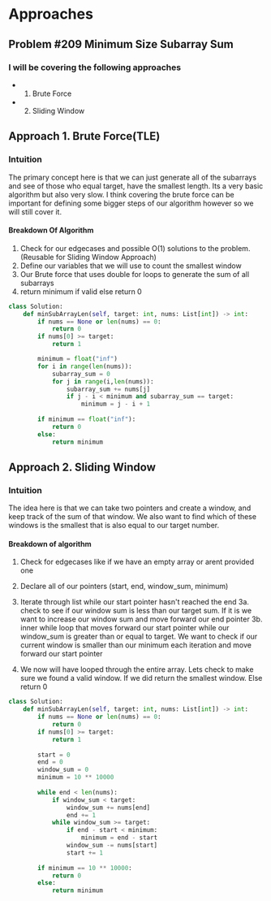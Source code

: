 # Approaches
## Problem #209 Minimum Size Subarray Sum
### I will be covering the following approaches 

- 1. Brute Force
- 2. Sliding Window


## Approach 1. Brute Force(TLE)

### Intuition
The primary concept here is that we  can just generate all of the subarrays and see of those who equal target, have the smallest length. Its a very basic algorithm but also very slow. I think covering the brute force can be important for defining some bigger steps of our algorithm however so we will still cover it. 

#### Breakdown Of Algorithm
1. Check for our edgecases and possible O(1) solutions to the problem. (Reusable for Sliding Window Approach)
2.  Define our variables that we will use to count the smallest window
3.  Our Brute force that uses double for loops to generate the sum of all subarrays
4.  return minimum if valid else return 0
```python
class Solution:
    def minSubArrayLen(self, target: int, nums: List[int]) -> int:
        if nums == None or len(nums) == 0:
            return 0
        if nums[0] >= target:
            return 1

        minimum = float("inf")
        for i in range(len(nums)):
            subarray_sum = 0
            for j in range(i,len(nums)):
                subarray_sum += nums[j]
                if j - i < minimum and subarray_sum == target:
                    minimum = j - i + 1
                
        if minimum == float("inf"):
            return 0
        else:
            return minimum

```


## Approach 2. Sliding Window

### Intuition

The idea here is that we can take two pointers and create a window, and keep track of the sum of that window. We also want to find which of these windows is the smallest that is also equal to our target number.

#### Breakdown of algorithm

1. Check for edgecases like if we have an empty array or arent provided one
2. Declare all of our pointers (start, end, window_sum, minimum)
3. Iterate through list while our start pointer hasn't reached the end
3a. check to see if our window sum is less than our target sum. If it is we want to increase our window sum and move forward our end pointer
3b. inner while loop that moves forward our start pointer while our window_sum is greater than or equal to target. We want to check if our current window is smaller than our minimum each iteration and move forward our start pointer

4. We now will have looped through the entire array. Lets check to make sure we found a valid window. If we did return the smallest window. Else return 0

```python
class Solution:
    def minSubArrayLen(self, target: int, nums: List[int]) -> int:
        if nums == None or len(nums) == 0:
            return 0
        if nums[0] >= target:
            return 1
        
        start = 0
        end = 0 
        window_sum = 0
        minimum = 10 ** 10000
        
        while end < len(nums):
            if window_sum < target:
                window_sum += nums[end]
                end += 1
            while window_sum >= target:
                if end - start < minimum:
                    minimum = end - start
                window_sum -= nums[start]
                start += 1
                
        if minimum == 10 ** 10000:
            return 0
        else:
            return minimum
```

